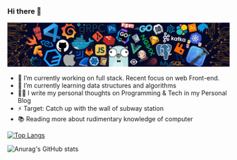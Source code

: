 ### Hi there 👋


![](https://github.com/aqlzh/aqlzh/blob/main/github.jpg)


- 🔭 I’m currently working on full stack. Recent focus on web Front-end.
- 🌱 I’m currently learning data structures and algorithms
- ✍🏻 I write my personal thoughts on Programming & Tech in my Personal Blog
- ⚡ Target: Catch up with the wall of subway station 
- 📚 Reading more about  rudimentary knowledge of computer 



[![Top Langs](https://github-readme-stats.vercel.app/api/top-langs/?username=aqlzh&layout=compact)](https://github.com/anuraghazra/github-readme-stats)

![Anurag's GitHub stats](https://github-readme-stats.vercel.app/api?username=aqlzh&show_icons=true&theme=Gradient)
